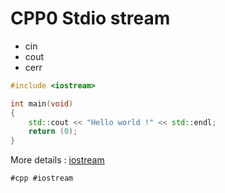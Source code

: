 # CPP0 Stdio stream

* cin
* cout
* cerr

```cpp
#include <iostream>

int	main(void)
{
	std::cout << "Hello world !" << std::endl;
	return (0);
}
```

More details : [iostream](https://cplusplus.com/reference/iostream/)

    #cpp #iostream
